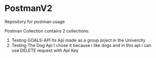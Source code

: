 # PostmanV2

Repository for postman usage

Postman Collection contains 2 collections:
1) Testing GOALS-API
   Its Api made as a group prject in the Univercity
2) Testing The Dog Api
   I chose it because i like dogs and in this api i can use DELETE request with Api Key
